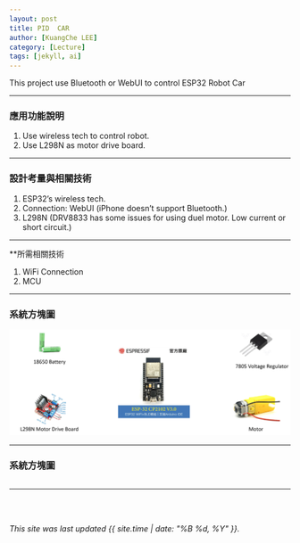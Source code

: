 ```yaml
---
layout: post
title: PID  CAR
author: [KuangChe LEE]
category: [Lecture]
tags: [jekyll, ai]
---
```

This project use Bluetooth or WebUI to control ESP32 Robot Car 


---

### 應用功能說明
1. Use wireless tech to control robot.
2. Use L298N as motor drive board.

---

### 設計考量與相關技術
1. ESP32’s wireless tech.
2. Connection: WebUI (iPhone doesn’t support Bluetooth.)
3. L298N (DRV8833 has some issues for using duel motor. Low current or short circuit.)

---

**所需相關技術
1. WiFi Connection 
2. MCU

---

### 系統方塊圖

![](https://github.com/kevinlee0525/MCU-project/blob/main/images/ROBOT%20CAR.png?raw=true)

---

### 系統方塊圖

``` c++


``` 




---

<br>
<br>

*This site was last updated {{ site.time | date: "%B %d, %Y" }}.*


